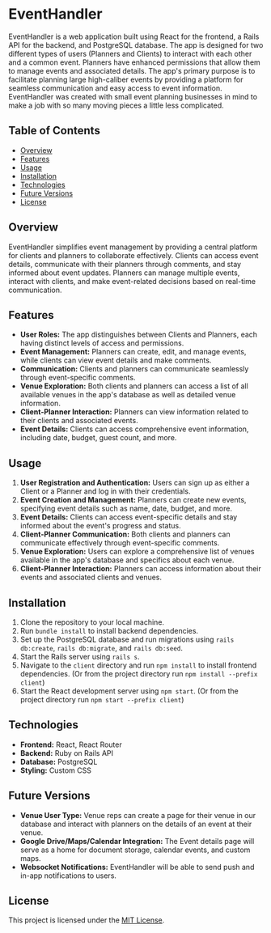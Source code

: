 # EventHandler

EventHandler is a web application built using React for the frontend, a Rails API for the backend, and PostgreSQL database. The app is designed for two different types of users (Planners and Clients) to interact with each other and a common event. Planners have enhanced permissions that allow them to manage events and associated details. The app's primary purpose is to facilitate planning large high-caliber events by providing a platform for seamless communication and easy access to event information. EventHandler was created with small event planning businesses in mind to make a job with so many moving pieces a little less complicated.

## Table of Contents
- [Overview](#overview)
- [Features](#features)
- [Usage](#usage)
- [Installation](#installation)
- [Technologies](#technologies)
- [Future Versions](#future-versions)
- [License](#license)

## Overview
EventHandler simplifies event management by providing a central platform for clients and planners to collaborate effectively. Clients can access event details, communicate with their planners through comments, and stay informed about event updates. Planners can manage multiple events, interact with clients, and make event-related decisions based on real-time communication.

## Features
- **User Roles:** The app distinguishes between Clients and Planners, each having distinct levels of access and permissions.
- **Event Management:** Planners can create, edit, and manage events, while clients can view event details and make comments.
- **Communication:** Clients and planners can communicate seamlessly through event-specific comments.
- **Venue Exploration:** Both clients and planners can access a list of all available venues in the app's database as well as detailed venue information.
- **Client-Planner Interaction:** Planners can view information related to their clients and associated events.
- **Event Details:** Clients can access comprehensive event information, including date, budget, guest count, and more.

## Usage
1. **User Registration and Authentication:** Users can sign up as either a Client or a Planner and log in with their credentials.
2. **Event Creation and Management:** Planners can create new events, specifying event details such as name, date, budget, and more.
3. **Event Details:** Clients can access event-specific details and stay informed about the event's progress and status.
4. **Client-Planner Communication:** Both clients and planners can communicate effectively through event-specific comments.
5. **Venue Exploration:** Users can explore a comprehensive list of venues available in the app's database and specifics about each venue.
6. **Client-Planner Interaction:** Planners can access information about their events and associated clients and venues.

## Installation
1. Clone the repository to your local machine.
2. Run `bundle install` to install backend dependencies.
3. Set up the PostgreSQL database and run migrations using `rails db:create`, `rails db:migrate`, and `rails db:seed`.
4. Start the Rails server using `rails s`.
5. Navigate to the `client` directory and run `npm install` to install frontend dependencies. (Or from the project directory run `npm install --prefix client`)
6. Start the React development server using `npm start`. (Or from the project directory run `npm start --prefix client`)

## Technologies
- **Frontend:** React, React Router
- **Backend:** Ruby on Rails API
- **Database:** PostgreSQL
- **Styling:** Custom CSS

## Future Versions
- **Venue User Type:** Venue reps can create a page for their venue in our database and interact with planners on the details of an event at their venue.
- **Google Drive/Maps/Calendar Integration:** The Event details page will serve as a home for document storage, calendar events, and custom maps.
- **Websocket Notifications:** EventHandler will be able to send push and in-app notifications to users.

## License
This project is licensed under the [MIT License](LICENSE).
